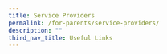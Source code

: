 ```yaml
---
title: Service Providers
permalink: /for-parents/service-providers/
description: ""
third_nav_title: Useful Links
---
```

